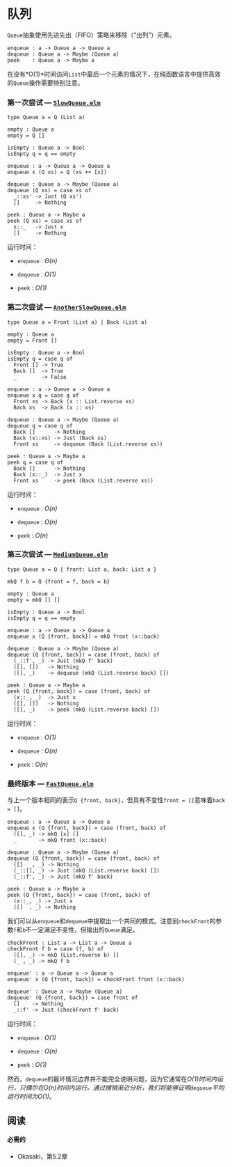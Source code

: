 # 队列

`Queue`抽象使用先进先出（FIFO）策略来移除（“出列”）元素。

```
enqueue : a -> Queue a -> Queue a
dequeue : Queue a -> Maybe (Queue a)
peek    : Queue a -> Maybe a 
```

在没有*O(1)*时间访问`List`中最后一个元素的情况下，在纯函数语言中提供高效的`Queue`操作需要特别注意。

### 第一次尝试 — [`SlowQueue.elm`](https://www.classes.cs.uchicago.edu/archive/2015/winter/22300-1/public-code/Queues/SlowQueue.elm)

```
type Queue a = Q (List a)

empty : Queue a
empty = Q []

isEmpty : Queue a -> Bool
isEmpty q = q == empty

enqueue : a -> Queue a -> Queue a
enqueue x (Q xs) = Q (xs ++ [x])

dequeue : Queue a -> Maybe (Queue a)
dequeue (Q xs) = case xs of
  _::xs' -> Just (Q xs')
  []     -> Nothing

peek : Queue a -> Maybe a
peek (Q xs) = case xs of
  x::_   -> Just x
  []     -> Nothing 
```

运行时间：

+   `enqueue` : *Θ(n)*

+   `dequeue` : *O(1)*

+   `peek` : *O(1)*

### 第二次尝试 — [`AnotherSlowQueue.elm`](https://www.classes.cs.uchicago.edu/archive/2015/winter/22300-1/public-code/Queues/AnotherSlowQueue.elm)

```
type Queue a = Front (List a) | Back (List a)

empty : Queue a
empty = Front []

isEmpty : Queue a -> Bool
isEmpty q = case q of
  Front [] -> True
  Back []  -> True
  _        -> False

enqueue : a -> Queue a -> Queue a
enqueue x q = case q of
  Front xs -> Back (x :: List.reverse xs)
  Back xs  -> Back (x :: xs)

dequeue : Queue a -> Maybe (Queue a)
dequeue q = case q of
  Back []      -> Nothing
  Back (x::xs) -> Just (Back xs)
  Front xs     -> dequeue (Back (List.reverse xs))

peek : Queue a -> Maybe a
peek q = case q of
  Back []      -> Nothing
  Back (x::_)  -> Just x
  Front xs     -> peek (Back (List.reverse xs)) 
```

运行时间：

+   `enqueue` : *O(n)*

+   `dequeue` : *O(n)*

+   `peek` : *O(n)*

### 第三次尝试 — [`MediumQueue.elm`](https://www.classes.cs.uchicago.edu/archive/2015/winter/22300-1/public-code/Queues/MediumQueue.elm)

```
type Queue a = Q { front: List a, back: List a }

mkQ f b = Q {front = f, back = b}

empty : Queue a
empty = mkQ [] []

isEmpty : Queue a -> Bool
isEmpty q = q == empty

enqueue : a -> Queue a -> Queue a
enqueue x (Q {front, back}) = mkQ front (x::back)

dequeue : Queue a -> Maybe (Queue a)
dequeue (Q {front, back}) = case (front, back) of
  (_::f', _) -> Just (mkQ f' back) 
  ([], [])   -> Nothing
  ([], _)    -> dequeue (mkQ (List.reverse back) [])

peek : Queue a -> Maybe a
peek (Q {front, back}) = case (front, back) of
  (x::_, _)  -> Just x
  ([], [])   -> Nothing
  ([], _)    -> peek (mkQ (List.reverse back) []) 
```

运行时间：

+   `enqueue` : *O(1)*

+   `dequeue` : *O(n)*

+   `peek` : *O(n)*

### 最终版本 — [`FastQueue.elm`](https://www.classes.cs.uchicago.edu/archive/2015/winter/22300-1/public-code/Queues/FastQueue.elm)

与上一个版本相同的表示`Q {front, back}`，但具有不变性`front = []`意味着`back = []`。

```
enqueue : a -> Queue a -> Queue a
enqueue x (Q {front, back}) = case (front, back) of
  ([], _) -> mkQ [x] []
  _       -> mkQ front (x::back)

dequeue : Queue a -> Maybe (Queue a)
dequeue (Q {front, back}) = case (front, back) of
  ([]   , _) -> Nothing
  (_::[], _) -> Just (mkQ (List.reverse back) [])
  (_::f', _) -> Just (mkQ f' back) 

peek : Queue a -> Maybe a
peek (Q {front, back}) = case (front, back) of
  (x::_, _) -> Just x
  ([]  , _) -> Nothing 
```

我们可以从`enqueue`和`dequeue`中提取出一个共同的模式。注意到`checkFront`的参数`f`和`b`不一定满足不变性，但输出的`Queue`满足。

```
checkFront : List a -> List a -> Queue a
checkFront f b = case (f, b) of
  ([], _) -> mkQ (List.reverse b) []
  (_ , _) -> mkQ f b

enqueue' : a -> Queue a -> Queue a
enqueue' x (Q {front, back}) = checkFront front (x::back)

dequeue' : Queue a -> Maybe (Queue a)
dequeue' (Q {front, back}) = case front of
  []    -> Nothing
  _::f' -> Just (checkFront f' back) 
```

运行时间：

+   `enqueue` : *O(1)*

+   `dequeue` : *O(n)*

+   `peek` : *O(1)*

然而，`dequeue`的最坏情况边界并不能完全说明问题，因为它通常在*O(1)*时间内运行，只偶尔在*O(n)*时间内运行。通过摊销渐近分析，我们将能够证明`dequeue`平均运行时间为*O(1)*。

## 阅读

#### 必需的

+   Okasaki，第5.2章
